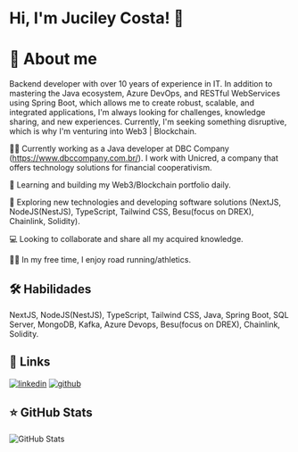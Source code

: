 # Hi, I'm Juciley Costa! 👋


# 🚀 About me
Backend developer with over 10 years of experience in IT. In addition to mastering the Java ecosystem, Azure DevOps, and RESTful WebServices using Spring Boot, which allows me to create robust, scalable, and integrated applications, I'm always looking for challenges, knowledge sharing, and new experiences. Currently, I'm seeking something disruptive, which is why I'm venturing into Web3 | Blockchain.


👩‍💻 Currently working as a Java developer at DBC Company (https://www.dbccompany.com.br/). I work with Unicred, a company that offers technology solutions for financial cooperativism.

🧠 Learning and building my Web3/Blockchain portfolio daily.

🤔 Exploring new technologies and developing software solutions (NextJS, NodeJS(NestJS), TypeScript, Tailwind CSS, Besu(focus on DREX), Chainlink, Solidity).

💻 Looking to collaborate and share all my acquired knowledge.

🏃‍♂️ In my free time, I enjoy road running/athletics.


## 🛠 Habilidades
NextJS, NodeJS(NestJS), TypeScript, Tailwind CSS, Java, Spring Boot, SQL Server, MongoDB, Kafka, Azure Devops, Besu(focus on DREX), Chainlink, Solidity.

## 🔗 Links
[![linkedin](https://img.shields.io/badge/linkedin-0A66C2?style=for-the-badge&logo=linkedin&logoColor=white)](https://www.linkedin.com/in/juciley-costa/)
[![github](https://img.shields.io/badge/github-1DA1F2?style=for-the-badge&logo=github&logoColor=white)](https://github.com/jucileycostaweb3)

## ⭐ GitHub Stats

![GitHub Stats](https://github-readme-stats.vercel.app/api?username=jucileycostaweb3&show_icons=true)
